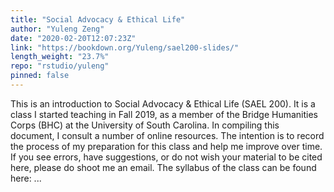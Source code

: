 ```yaml
---
title: "Social Advocacy & Ethical Life"
author: "Yuleng Zeng"
date: "2020-02-20T12:07:23Z"
link: "https://bookdown.org/Yuleng/sael200-slides/"
length_weight: "23.7%"
repo: "rstudio/yuleng"
pinned: false
---
```


This is an introduction to Social Advocacy & Ethical Life (SAEL 200). It is a class I started teaching in Fall 2019, as a member of the Bridge Humanities Corps (BHC) at the University of South Carolina. In compiling this document, I consult a number of online resources. The intention is to record the process of my preparation for this class and help me improve over time. If you see errors, have suggestions, or do not wish your material to be cited here, please do shoot me an email. The syllabus of the class can be found here: ...
